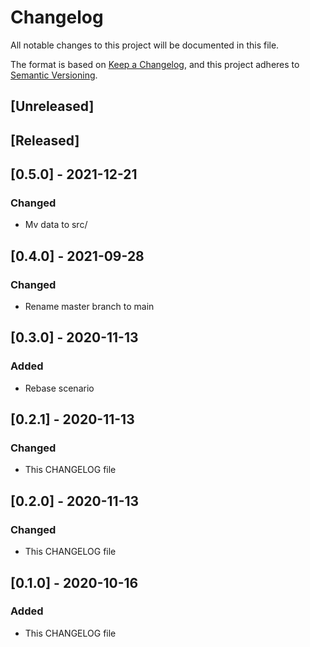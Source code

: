 # Changelog
All notable changes to this project will be documented in this file.

The format is based on [Keep a Changelog](https://keepachangelog.com/en/1.0.0/),
and this project adheres to [Semantic Versioning](https://semver.org/spec/v2.0.0.html).

## [Unreleased]

## [Released]

## [0.5.0] - 2021-12-21
### Changed
- Mv data to src/

## [0.4.0] - 2021-09-28
### Changed
- Rename master branch to main

## [0.3.0] - 2020-11-13
### Added
- Rebase scenario

## [0.2.1] - 2020-11-13
### Changed
- This CHANGELOG file

## [0.2.0] - 2020-11-13
### Changed
- This CHANGELOG file

## [0.1.0] - 2020-10-16
### Added
- This CHANGELOG file
